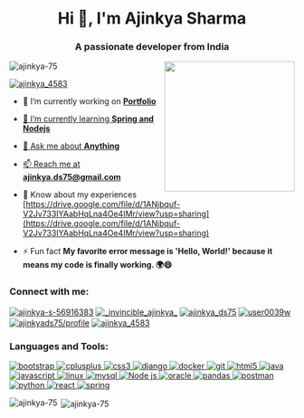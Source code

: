 <h1 align="center">Hi 👋, I'm Ajinkya Sharma</h1>
<h3 align="center">A passionate developer from India</h3>
<img align='right' src="https://media.tenor.com/whgQwNlVvNkAAAAi/xero-code.gif" width="230">
<p align="left"> <img src="https://komarev.com/ghpvc/?username=ajinkya-75&label=Profile%20views&color=0e75b6&style=flat" alt="ajinkya-75" /> </p>

<!---<p align="left"> <a href="https://github.com/ryo-ma/github-profile-trophy"><img src="https://github-profile-trophy.vercel.app/?username=ajinkya-75" alt="ajinkya-75" /></a> </p> -->

<p align="left"> <a href="https://twitter.com/ajinkya_4583" target="blank"><img src="https://img.shields.io/twitter/follow/ajinkya_4583?logo=twitter&style=for-the-badge" alt="ajinkya_4583" /></a> </p>

- 🔭 I’m currently working on <a href="https://portfolio-ajinkya-75.vercel.app/">**Portfolio**

- 🌱 I’m currently learning **Spring and Nodejs**

- 💬 Ask me about **Anything**

- 📫 Reach me at **ajinkya.ds75@gmail.com**

- 📄 Know about my experiences [https://drive.google.com/file/d/1ANjbquf-V2Jv733IYAabHqLna4Oe4IMr/view?usp=sharing](https://drive.google.com/file/d/1ANjbquf-V2Jv733IYAabHqLna4Oe4IMr/view?usp=sharing)

- ⚡ Fun fact **My favorite error message is 'Hello, World!' because it means my code is finally working. 🌍😄**

<h3 align="left">Connect with me:</h3>
<p align="left">
<a href="https://linkedin.com/in/ajinkya-s-56916383" target="blank"><img align="center" src="https://img.shields.io/badge/LinkedIn-0077B5?style=for-the-badge&logo=linkedin&logoColor=white" alt="ajinkya-s-56916383"  /></a>
<a href="https://instagram.com/_invincible_ajinkya_" target="blank"><img align="center" src="https://img.shields.io/badge/Instagram-E4405F?style=for-the-badge&logo=instagram&logoColor=white" alt="_invincible_ajinkya_" /></a>
<a href="https://www.hackerrank.com/ajinkya_ds75" target="blank"><img align="center" src="https://img.shields.io/badge/-Hackerrank-2EC866?style=for-the-badge&logo=HackerRank&logoColor=white" alt="ajinkya_ds75"  /></a>
<a href="https://www.leetcode.com/user0039w" target="blank"><img align="center" src="https://img.shields.io/badge/-LeetCode-FFA116?style=for-the-badge&logo=LeetCode&logoColor=black" alt="user0039w" /></a>
<a href="https://auth.geeksforgeeks.org/user/ajinkyads75/profile" target="blank"><img align="center" src="https://img.shields.io/badge/GeeksforGeeks-298D46?style=for-the-badge&logo=geeksforgeeks&logoColor=white" alt="ajinkyads75/profile" /></a>
<a href="https://twitter.com/ajinkya_4583" target="blank"><img align="center" src="https://img.shields.io/badge/Twitter-1DA1F2?style=for-the-badge&logo=twitter&logoColor=white" alt="ajinkya_4583" /></a>
</p>

<h3 align="left">Languages and Tools:</h3>
<p align="left"> <a href="https://getbootstrap.com" target="_blank" rel="noreferrer"> <img src="https://img.shields.io/badge/Bootstrap-563D7C?style=for-the-badge&logo=bootstrap&logoColor=white" alt="bootstrap" /> </a> <a href="https://www.w3schools.com/cpp/" target="_blank" rel="noreferrer"> <img src="https://img.shields.io/badge/C%2B%2B-00599C?style=for-the-badge&logo=c%2B%2B&logoColor=white" alt="cplusplus" /> </a> <a href="https://www.w3schools.com/css/" target="_blank" rel="noreferrer"> <img src="https://img.shields.io/badge/CSS3-1572B6?style=for-the-badge&logo=css3&logoColor=white" alt="css3" /> </a> <a href="https://www.djangoproject.com/" target="_blank" rel="noreferrer"> <img src="https://img.shields.io/badge/Django-092E20?style=for-the-badge&logo=django&logoColor=green" alt="django" /> </a> <a href="https://www.docker.com/" target="_blank" rel="noreferrer"> <img src="https://img.shields.io/badge/Docker-2CA5E0?style=for-the-badge&logo=docker&logoColor=white" alt="docker" /> </a> <a href="https://git-scm.com/" target="_blank" rel="noreferrer"> <img src="https://img.shields.io/badge/GIT-E44C30?style=for-the-badge&logo=git&logoColor=white" alt="git" /> </a> <a href="https://www.w3.org/html/" target="_blank" rel="noreferrer"> <img src="https://img.shields.io/badge/HTML5-E34F26?style=for-the-badge&logo=html5&logoColor=white" alt="html5" /> </a> <a href="https://www.java.com" target="_blank" rel="noreferrer"> <img src="https://img.shields.io/badge/java-%23ED8B00.svg?style=for-the-badge&logo=openjdk&logoColor=white" alt="java" /> </a> <a href="https://developer.mozilla.org/en-US/docs/Web/JavaScript" target="_blank" rel="noreferrer"> <img src="https://img.shields.io/badge/JavaScript-323330?style=for-the-badge&logo=javascript&logoColor=F7DF1E" alt="javascript"/> </a> <a href="https://www.linux.org/" target="_blank" rel="noreferrer"> <img src="https://img.shields.io/badge/Linux-FCC624?style=for-the-badge&logo=linux&logoColor=black" alt="linux" /> </a> <a href="https://www.mysql.com/" target="_blank" rel="noreferrer"> <img src="https://img.shields.io/badge/MySQL-005C84?style=for-the-badge&logo=mysql&logoColor=white" alt="mysql" /> </a> <a href="https://nodejs.org" target="_blank" rel="noreferrer"> <img src="https://img.shields.io/badge/Node.js-339933?style=for-the-badge&logo=nodedotjs&logoColor=white" alt="Node js" /> </a> <a href="https://www.oracle.com/" target="_blank" rel="noreferrer"> <img src="https://img.shields.io/badge/Oracle-F80000?style=for-the-badge&logo=oracle&logoColor=black" alt="oracle" /> </a> <a href="https://pandas.pydata.org/" target="_blank" rel="noreferrer"> <img src="https://img.shields.io/badge/Pandas-2C2D72?style=for-the-badge&logo=pandas&logoColor=white" alt="pandas" /> </a> <a href="https://postman.com" target="_blank" rel="noreferrer"> <img src="https://img.shields.io/badge/Postman-FF6C37?style=for-the-badge&logo=Postman&logoColor=white" alt="postman"/> </a> <a href="https://www.python.org" target="_blank" rel="noreferrer"> <img src="https://img.shields.io/badge/Python-FFD43B?style=for-the-badge&logo=python&logoColor=blue" alt="python" /> </a> <a href="https://reactjs.org/" target="_blank" rel="noreferrer"> <img src="https://img.shields.io/badge/React-20232A?style=for-the-badge&logo=react&logoColor=61DAFB" alt="react" /> </a> <a href="https://spring.io/" target="_blank" rel="noreferrer"> <img src="https://img.shields.io/badge/Spring-6DB33F?style=for-the-badge&logo=spring&logoColor=white" alt="spring" /> </a> </p>

<p><img align="left" src="https://github-readme-stats.vercel.app/api/top-langs?username=ajinkya-75&show_icons=true&locale=en&layout=compact" alt="ajinkya-75" /></p>

<p>&nbsp;<img align="center" src="https://github-readme-stats.vercel.app/api?username=ajinkya-75&show_icons=true&locale=en" alt="ajinkya-75" /></p>

<!---<p><img align="center" src="https://github-readme-streak-stats.herokuapp.com/?user=ajinkya-75&" alt="ajinkya-75" /></p> -->

